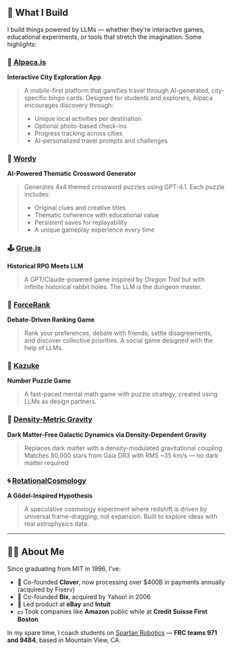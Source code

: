 
## 🔧 What I Build

I build things powered by LLMs — whether they're interactive games, educational experiments, or tools that stretch the imagination. Some highlights:

### 🦙 [Alpaca.is](https://github.com/lrspeiser/Alpaca.is)  
**Interactive City Exploration App**  
> A mobile-first platform that gamifies travel through AI-generated, city-specific bingo cards. Designed for students and explorers, Alpaca encourages discovery through:
> - Unique local activities per destination  
> - Optional photo-based check-ins  
> - Progress tracking across cities  
> - AI-personalized travel prompts and challenges

### 🧠 [Wordy](https://github.com/lrspeiser/Wordy)  
**AI-Powered Thematic Crossword Generator**  
> Generates 4x4 themed crossword puzzles using GPT-4.1. Each puzzle includes:
> - Original clues and creative titles  
> - Thematic coherence with educational value  
> - Persistent saves for replayability  
> - A unique gameplay experience every time

### 🕹 [Grue.is](https://github.com/lrspeiser/Grue.is)  
**Historical RPG Meets LLM**  
> A GPT/Claude-powered game inspired by *Oregon Trail* but with infinite historical rabbit holes. The LLM *is* the dungeon master.

### 🎯 [ForceRank](https://github.com/lrspeiser/ForceRank)  
**Debate-Driven Ranking Game**  
> Rank your preferences, debate with friends, settle disagreements, and discover collective priorities. A social game designed with the help of LLMs.

### 🧩 [Kazuke](https://github.com/lrspeiser/Kazuke)  
**Number Puzzle Game**  
> A fast-paced mental math game with puzzle strategy, created using LLMs as design partners.

### 🌌 [Density-Metric Gravity](https://github.com/lrspeiser/DensityDependentMetricModel)
**Dark Matter-Free Galactic Dynamics via Density-Dependent Gravity**
> Replaces dark matter with a density-modulated gravitational coupling
> Matches 80,000 stars from Gaia DR3 with RMS ~35 km/s — no dark matter required

### 🌀 [RotationalCosmology](https://github.com/lrspeiser/RotationalCosmology)  
**A Gödel-Inspired Hypothesis**  
> A speculative cosmology experiment where redshift is driven by universal frame-dragging, not expansion. Built to explore ideas with real astrophysics data.

---

## 👨‍💼 About Me

Since graduating from MIT in 1996, I've:
- 🚀 Co-founded **Clover**, now processing over $400B in payments annually (acquired by Fiserv)
- 💼 Co-founded **Bix**, acquired by Yahoo! in 2006
- 🛒 Led product at **eBay** and **Intuit**
- 💵 Took companies like **Amazon** public while at **Credit Suisse First Boston**

In my spare time, I coach students on [Spartan Robotics](https://www.frc971.org/) — **FRC teams 971 and 9484**, based in Mountain View, CA.


